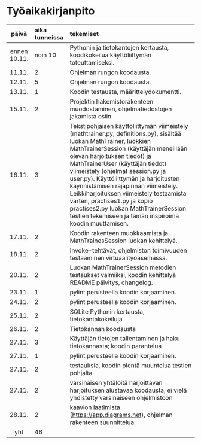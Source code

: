 # Työaikakirjanpito

| päivä | aika tunneissa | tekemiset  |
| :----:|:-----| :-----|
| ennen 10.11.  | noin 10    | Pythonin ja tietokantojen kertausta, koodikokeilua käyttöliittymän toteuttamiseksi.  |
| 11.11. | 2    | Ohjelman rungon koodausta. |
| 12.11. | 5    | Ohjelman rungon koodausta. |
| 13.11. | 1    | Koodin testausta, määrittelydokumentti. |
|15.11. | 2 | Projektin hakemistorakenteen muodostaminen, ohjelmatiedostojen jakamista osiin.
|16.11. | 3 | Tekstipohjaisen käyttöliittymän viimeistely (mathtrainer.py, definitions.py), sisältää luokan MathTrainer, luokkien MathTrainerSession (käyttäjän meneillään olevan harjoituksen tiedot) ja MathTrainerUser (käyttäjän tiedot) viimeistely (ohjelmat session.py ja user.py). Käyttöliittymän ja harjoitusten käynnistämisen rajapinnan viimeistely. Leikkiharjoituksen viimeistely testaamista varten, practises1.py ja kopio practises2.py luokan MathTrainerSession testien tekemiseen ja tämän inspiroima koodin muuttamisen. |
|17.11. | 2 | Koodin rakenteen muokkaamista ja MathTrainesSession luokan kehittelyä. |
|18.11. | 2 | Invoke-tehtävät, ohjelmiston toimivuuden testaaminen virtuaalityöasemassa. |
|20.11. | 2 | Luokan MathTrainerSession metodien testaukset valmiiksi, koodin kehittelyä README päivitys, changelog. |
|23.11. | 1 | pylint perusteella koodin korjaaminen. |
|24.11. | 2 | pylint perusteella koodin korjaaminen. |
|25.11. | 2 | SQLite Pythonin kertausta, tietokantakokeiluja |
|26.11. | 2 | Tietokannan koodausta |
|27.11. | 3 | Käyttäjän tietojen tallentaminen ja haku tietokannasta; koodin parantelua |
|27.11. | 1 | pylint perusteella koodin korjaaminen. |
|27.11. | 2 | testauksia, koodin pientä muuntelua testien pohjalta |
|27.11. | 2 | varsinaisen yhtälöitä harjoittavan harjoituksen alustavaa koodausta, ei vielä yhdistetty varsinaiseen ohjelmistoon |
|28.11. | 2 |kaavion laatimista (https://app.diagrams.net), ohjelman rakenteen suunnittelua.|
| yht   | 46   | 

